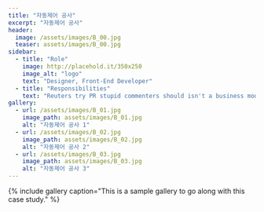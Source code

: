 ```yaml
---
title: "자동제어 공사"
excerpt: "자동제어 공사"
header:
  image: /assets/images/B_00.jpg
  teaser: assets/images/B_00.jpg
sidebar:
  - title: "Role"
    image: http://placehold.it/350x250
    image_alt: "logo"
    text: "Designer, Front-End Developer"
  - title: "Responsibilities"
    text: "Reuters try PR stupid commenters should isn't a business model"
gallery:
  - url: /assets/images/B_01.jpg
    image_path: assets/images/B_01.jpg
    alt: "자동제어 공사 1"
  - url: /assets/images/B_02.jpg
    image_path: assets/images/B_02.jpg
    alt: "자동제어 공사 2"
  - url: /assets/images/B_03.jpg
    image_path: assets/images/B_03.jpg
    alt: "자동제어 공사 3"
---
```


{% include gallery caption="This is a sample gallery to go along with this case study." %}


